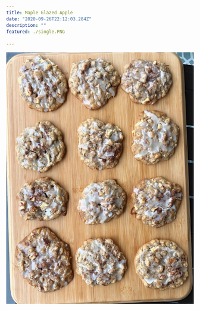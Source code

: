 ```yaml
---
title: Maple Glazed Apple 
date: "2020-09-26T22:12:03.284Z"
description: ""
featured: ./single.PNG

---
```


![Look at all of those Maple Glazed Apple cookies](./plate.JPG)